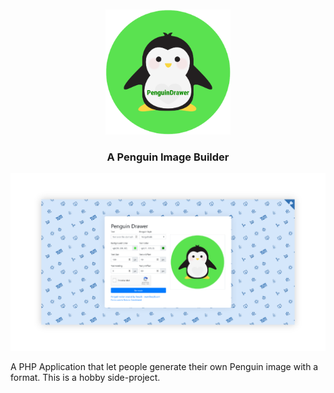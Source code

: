 <br/>
<div id="penguin-drawer-logo" align="center">
    <br />
    <img src="github/penguindrawer.png" alt="Tutorweb Logo" width="200px">
    <h3>A Penguin Image Builder</h3>
</div>

![Tutorweb Login](github/Website.png)

A PHP Application that let people generate their own Penguin image with a format. 
This is a hobby side-project. 

